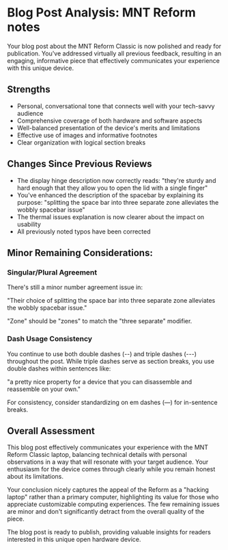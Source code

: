 # Blog Post Analysis: MNT Reform notes

Your blog post about the MNT Reform Classic is now polished and ready for publication. You've addressed virtually all previous feedback, resulting in an engaging, informative piece that effectively communicates your experience with this unique device.

## Strengths
- Personal, conversational tone that connects well with your tech-savvy audience
- Comprehensive coverage of both hardware and software aspects
- Well-balanced presentation of the device's merits and limitations
- Effective use of images and informative footnotes
- Clear organization with logical section breaks

## Changes Since Previous Reviews
- The display hinge description now correctly reads: "they're sturdy and hard enough that they allow you to open the lid with a single finger"
- You've enhanced the description of the spacebar by explaining its purpose: "splitting the space bar into three separate zone alleviates the wobbly spacebar issue"
- The thermal issues explanation is now clearer about the impact on usability
- All previously noted typos have been corrected

## Minor Remaining Considerations:

### Singular/Plural Agreement
There's still a minor number agreement issue in:

"Their choice of splitting the space bar into three separate zone alleviates the wobbly spacebar issue."

"Zone" should be "zones" to match the "three separate" modifier.

### Dash Usage Consistency
You continue to use both double dashes (--) and triple dashes (---) throughout the post. While triple dashes serve as section breaks, you use double dashes within sentences like:

"a pretty nice property for a device that you can disassemble and reassemble on your own."

For consistency, consider standardizing on em dashes (—) for in-sentence breaks.

## Overall Assessment

This blog post effectively communicates your experience with the MNT Reform Classic laptop, balancing technical details with personal observations in a way that will resonate with your target audience. Your enthusiasm for the device comes through clearly while you remain honest about its limitations.

Your conclusion nicely captures the appeal of the Reform as a "hacking laptop" rather than a primary computer, highlighting its value for those who appreciate customizable computing experiences. The few remaining issues are minor and don't significantly detract from the overall quality of the piece.

The blog post is ready to publish, providing valuable insights for readers interested in this unique open hardware device.
